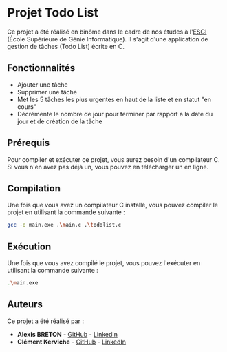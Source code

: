 # Projet Todo List

Ce projet a été réalisé en binôme dans le cadre de nos études à l'[ESGI](https://www.esgi.fr) (École Supérieure de Génie Informatique). Il s'agit d'une application de gestion de tâches (Todo List) écrite en C.

## Fonctionnalités

- Ajouter une tâche
- Supprimer une tâche
- Met les 5 tâches les plus urgentes en haut de la liste et en statut "en cours"
- Décrémente le nombre de jour pour terminer par rapport a la date du jour et de création de la tâche

## Prérequis

Pour compiler et exécuter ce projet, vous aurez besoin d'un compilateur C. Si vous n'en avez pas déjà un, vous pouvez en télécharger un en ligne.

## Compilation

Une fois que vous avez un compilateur C installé, vous pouvez compiler le projet en utilisant la commande suivante :

```bash
gcc -o main.exe .\main.c .\todolist.c
```

## Exécution

Une fois que vous avez compilé le projet, vous pouvez l'exécuter en utilisant la commande suivante :

```bash
.\main.exe
```

## Auteurs

Ce projet a été réalisé par : 

- **Alexis BRETON** - [GitHub](https://github.com/alexisb31) - [LinkedIn](https://www.linkedin.com/in/alexis-breton-84b66328b/)
- **Clément Kerviche** - [GitHub](https://github.com/clement-krv) - [LinkedIn](https://www.linkedin.com/in/clément-kerviche-6b7a44262/cl%C3%A9ment-kerviche-8b1b3b1b8/)
